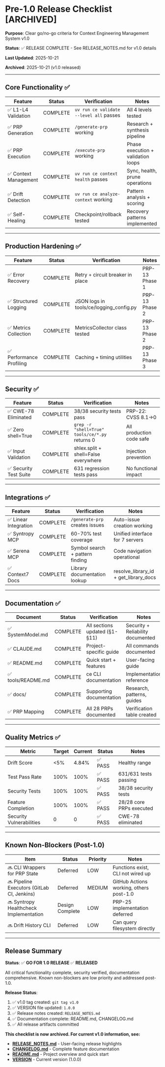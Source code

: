 # Pre-1.0 Release Checklist [ARCHIVED]

**Purpose**: Clear go/no-go criteria for Context Engineering Management System v1.0

**Status**: ✅ RELEASE COMPLETE - See RELEASE_NOTES.md for v1.0 details

**Last Updated**: 2025-10-21

**Archived**: 2025-10-21 (v1.0 released)

---

## Core Functionality ✅

| Feature | Status | Verification | Notes |
|---------|--------|--------------|-------|
| ✅ L1-L4 Validation | COMPLETE | `uv run ce validate --level all` passes | All 4 levels tested |
| ✅ PRP Generation | COMPLETE | `/generate-prp` working | Research + synthesis pipeline |
| ✅ PRP Execution | COMPLETE | `/execute-prp` working | Phase execution + validation loops |
| ✅ Context Management | COMPLETE | `uv run ce context health` passes | Sync, health, prune operations |
| ✅ Drift Detection | COMPLETE | `uv run ce analyze-context` working | Pattern analysis + scoring |
| ✅ Self-Healing | COMPLETE | Checkpoint/rollback tested | Recovery patterns implemented |

---

## Production Hardening ✅

| Feature | Status | Verification | Notes |
|---------|--------|--------------|-------|
| ✅ Error Recovery | COMPLETE | Retry + circuit breaker in place | PRP-13 Phase 1 |
| ✅ Structured Logging | COMPLETE | JSON logs in tools/ce/logging_config.py | PRP-13 Phase 2 |
| ✅ Metrics Collection | COMPLETE | MetricsCollector class tested | PRP-13 Phase 2 |
| ✅ Performance Profiling | COMPLETE | Caching + timing utilities | PRP-13 Phase 3 |

---

## Security ✅

| Feature | Status | Verification | Notes |
|---------|--------|--------------|-------|
| ✅ CWE-78 Eliminated | COMPLETE | 38/38 security tests pass | PRP-22: CVSS 8.1→0 |
| ✅ Zero shell=True | COMPLETE | `grep -r "shell=True" tools/ce/*.py` returns 0 | All production code safe |
| ✅ Input Validation | COMPLETE | shlex.split + shell=False everywhere | Injection prevention |
| ✅ Security Test Suite | COMPLETE | 631 regression tests pass | No functional impact |

---

## Integrations ✅

| Feature | Status | Verification | Notes |
|---------|--------|--------------|-------|
| ✅ Linear Integration | COMPLETE | `/generate-prp` creates issues | Auto-issue creation working |
| ✅ Syntropy MCP | COMPLETE | 60-70% test coverage | Unified interface for 7 servers |
| ✅ Serena MCP | COMPLETE | Symbol search + pattern finding | Code navigation operational |
| ✅ Context7 Docs | COMPLETE | Library documentation lookup | resolve_library_id + get_library_docs |

---

## Documentation ✅

| Document | Status | Verification | Notes |
|----------|--------|--------------|-------|
| ✅ SystemModel.md | COMPLETE | All sections updated (§1-§11) | Security + Reliability documented |
| ✅ CLAUDE.md | COMPLETE | Project-specific guide | All commands documented |
| ✅ README.md | COMPLETE | Quick start + features | User-facing guide |
| ✅ tools/README.md | COMPLETE | ce CLI documentation | Implementation reference |
| ✅ docs/ | COMPLETE | Supporting documentation | Research, patterns, guides |
| ✅ PRP Mapping | COMPLETE | All 28 PRPs documented | Verification table created |

---

## Quality Metrics ✅

| Metric | Target | Current | Status | Notes |
|--------|--------|---------|--------|-------|
| Drift Score | <5% | 4.84% | ✅ PASS | Healthy range |
| Test Pass Rate | 100% | 100% | ✅ PASS | 631/631 tests passing |
| Security Tests | 100% | 100% | ✅ PASS | 38/38 security tests |
| Feature Completion | 100% | 100% | ✅ PASS | 28/28 core PRPs executed |
| Security Vulnerabilities | 0 | 0 | ✅ PASS | CWE-78 eliminated |

---

## Known Non-Blockers (Post-1.0)

| Item | Status | Priority | Notes |
|------|--------|----------|-------|
| 🔜 CLI Wrappers for PRP State | Deferred | LOW | Functions exist, CLI not wired up |
| 🔜 Pipeline Executors (GitLab CI, Jenkins) | Deferred | MEDIUM | GitHub Actions working, others post-1.0 |
| 🔜 Syntropy Healthcheck Implementation | Design Complete | LOW | PRP-25 implementation deferred |
| 🔜 Drift History CLI | Deferred | LOW | Can query filesystem directly |

---

## Release Summary

**Status**: ✅ **GO FOR 1.0 RELEASE** ✅ **RELEASED**

All critical functionality complete, security verified, documentation comprehensive. Known non-blockers are low priority and addressed post-1.0.

**Release Status**:

1. ✅ v1.0 tag created: `git tag v1.0`
2. ✅ VERSION file updated: `1.0.0`
3. ✅ Release notes created: `RELEASE_NOTES.md`
4. ✅ Documentation complete: README.md, CHANGELOG.md
5. ✅ All release artifacts committed

**This checklist is now archived. For current v1.0 information, see:**
- **[RELEASE_NOTES.md](../RELEASE_NOTES.md)** - User-facing release highlights
- **[CHANGELOG.md](../CHANGELOG.md)** - Complete feature documentation
- **[README.md](../README.md)** - Project overview and quick start
- **[VERSION](../VERSION)** - Current version (1.0.0)
